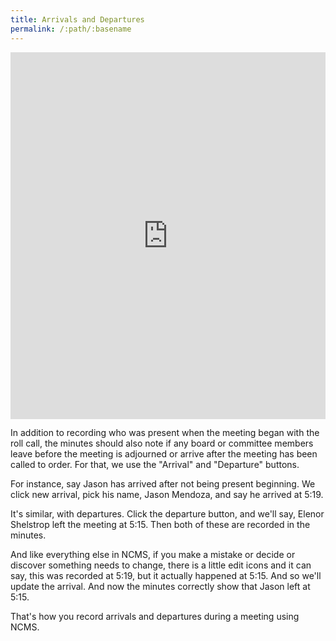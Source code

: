 ```yaml
---
title: Arrivals and Departures
permalink: /:path/:basename
---
```


<div style="position: relative; padding-bottom: 116.37931034482759%; height: 0;"><iframe src="https://www.loom.com/embed/a04fbce74c9a4ee68b076276bb87d36f" frameborder="0" webkitallowfullscreen mozallowfullscreen allowfullscreen style="position: absolute; top: 0; left: 0; width: 100%; height: 100%;"></iframe></div>

In addition to recording who was present when the meeting began with the roll call, the minutes should also note if any board or committee members leave before the meeting is adjourned or arrive after the meeting has been called to order.
For that, we use the "Arrival" and "Departure" buttons.

For instance, say Jason has arrived after not being present beginning. We click new arrival, pick his name, Jason Mendoza, and say he arrived at 5:19.

It's similar, with departures. Click the departure button, and we'll say, Elenor Shelstrop left the meeting at 5:15. Then both of these are recorded in the minutes.

And like everything else in NCMS, if you make a mistake or decide or discover something needs to change, there is a little edit icons and it can say, this was recorded at 5:19, but it actually happened at 5:15. And so we'll update the arrival. And now the minutes correctly show that Jason left at 5:15.

That's how you record arrivals and departures during a meeting using NCMS.
